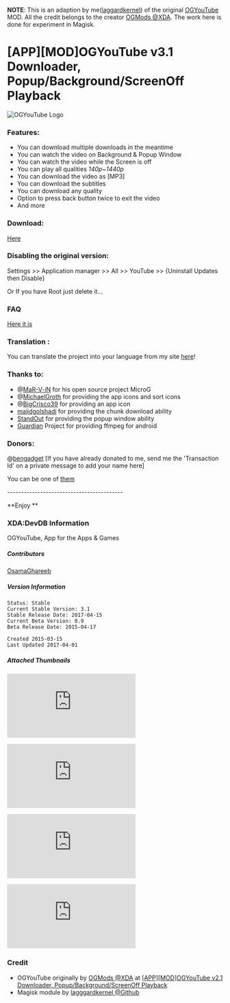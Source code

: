**NOTE**: This is an adaption by me([laggardkernel](https://github.com/laggardkernel)) of the original [OGYouTube](http://forum.xda-developers.com/showthread.php?t=2213945) MOD. All the credit belongs to the creator [OGMods @XDA](http://forum.xda-developers.com/member.php?u=4937202). The work here is done for experiment in Magisk.

# [APP][MOD]OGYouTube v3.1 Downloader, Popup/Background/ScreenOff Playback

![OGYouTube Logo](https://img.xda-cdn.com/NhEMI8lxuykAeHO2BKZjw5cIcyY=/http%3A%2F%2Fogmods.net%2Fcontent%2Fimgs%2Flogo.png)

### Features:
- You can download multiple downloads in the meantime
- You can watch the video on Background & Popup Window
- You can watch the video while the Screen is off
- You can play all qualities *140p~1440p*
- You can download the video as [MP3]
- You can download the subtitles
- You can download any quality
- Option to press back button twice to exit the video
- And more

### Download:
[Here](http://ogmods.net/home/ogyoutube?ref=xda&tab=Download "Download Link")

### Disabling the original version:
Settings >> Application manager >> All >> YouTube >> {Uninstall Updates then Disable}

Or If you have Root just delete it...

### FAQ
[Here it is](http://ogmods.apphb.com/home/OGYoutube "FAQ Link")

### Translation :
You can translate the project into your language from my site [here](http://ogmods.net/home/translate "Traslation Submission")!

### Thanks to:
- @[MaR-V-iN](http://forum.xda-developers.com/member.php?u=3999488) for his open source project MicroG
- @[MichaelGroth](http://forum.xda-developers.com/member.php?u=4741787) for providing the app icons and sort icons
- @[BigCrisco39](http://forum.xda-developers.com/member.php?u=4043802) for providing an app icon
- [majidgolshadi](https://github.com/majidgolshadi/Android-Download-Manager-Pro) for providing the chunk download ability
- [StandOut](https://github.com/pingpongboss/StandOut) for providing the popup window ability
- [Guardian](https://github.com/guardianproject/android-ffmpeg) Project for providing ffmpeg for android

### Donors:
@[bengadget](http://forum.xda-developers.com/member.php?u=4918514)
\[If you have already donated to me, send me the 'Transaction Id' on a private message to add your name here\]

You can be one of [them](http://ogmods.net/home/donate)

\------------------------------------------

**Enjoy **

### XDA:DevDB Information
OGYouTube, App for the Apps & Games

##### Contributors
[OsamaGhareeb](http://forum.xda-developers.com/member.php?u=4937202)

##### Version Information
```
Status: Stable
Current Stable Version: 3.1
Stable Release Date: 2017-04-15
Current Beta Version: 0.9
Beta Release Date: 2015-04-17

Created 2015-03-15
Last Updated 2017-04-01
```

##### Attached Thumbnails

![thumb 01](http://forum.xda-developers.com/attachment.php?attachmentid=3212621&d=1426454458)

![thumb 02](http://forum.xda-developers.com/attachment.php?attachmentid=3212622&d=1426454458)

![thumb 03](http://forum.xda-developers.com/attachment.php?attachmentid=3212633&d=1426455894)

![thumb 04](http://forum.xda-developers.com/attachment.php?attachmentid=3212634&d=1426455894)

### Credit
- OGYouTube originally by [OGMods @XDA](http://forum.xda-developers.com/member.php?u=4937202) at [[APP][MOD]OGYouTube v2.1 Downloader, Popup/Background/ScreenOff Playback](http://forum.xda-developers.com/showthread.php?t=2213945)
- Magisk module by [lagggardkernel @Github](https://github.com/laggardkernel)
